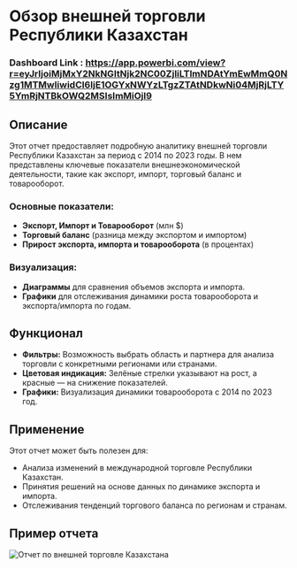 # Обзор внешней торговли Республики Казахстан

### Dashboard Link : https://app.powerbi.com/view?r=eyJrIjoiMjMxY2NkNGItNjk2NC00ZjliLTlmNDAtYmEwMmQ0Nzg1MTMwIiwidCI6IjE1OGYxNWYzLTgzZTAtNDkwNi04MjRjLTY5YmRjNTBkOWQ2MSIsImMiOjl9

## Описание

Этот отчет предоставляет подробную аналитику внешней торговли Республики Казахстан за период с 2014 по 2023 годы. В нем представлены ключевые показатели внешнеэкономической деятельности, такие как экспорт, импорт, торговый баланс и товарооборот.

### Основные показатели:

- **Экспорт, Импорт и Товарооборот** (млн $)
- **Торговый баланс** (разница между экспортом и импортом)
- **Прирост экспорта, импорта и товарооборота** (в процентах)

### Визуализация:
- **Диаграммы** для сравнения объемов экспорта и импорта.
- **Графики** для отслеживания динамики роста товарооборота и экспорта/импорта по годам.

## Функционал

- **Фильтры:** Возможность выбрать область и партнера для анализа торговли с конкретными регионами или странами.
- **Цветовая индикация:** Зелёные стрелки указывают на рост, а красные — на снижение показателей.
- **Графики:** Визуализация динамики товарооборота с 2014 по 2023 год.

## Применение

Этот отчет может быть полезен для:
- Анализа изменений в международной торговле Республики Казахстан.
- Принятия решений на основе данных по динамике экспорта и импорта.
- Отслеживания тенденций торгового баланса по регионам и странам.

## Пример отчета

![Отчет по внешней торговле Казахстана](https://github.com/user-attachments/assets/ac87dd2c-0948-4d1f-9b34-99fb088b3e4c)


